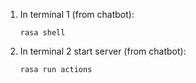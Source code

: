1. In terminal 1 (from chatbot): 
    ````shell
    rasa shell
    ````
2. In terminal 2 start server (from chatbot): 
    ````shell
    rasa run actions
    ````
